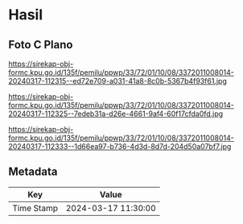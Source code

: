 # Hasil

## Foto C Plano

https://sirekap-obj-formc.kpu.go.id/135f/pemilu/ppwp/33/72/01/10/08/3372011008014-20240317-112315--ed72e709-a031-41a8-8c0b-5367b4f93f61.jpg

https://sirekap-obj-formc.kpu.go.id/135f/pemilu/ppwp/33/72/01/10/08/3372011008014-20240317-112325--7edeb31a-d26e-4661-9af4-60f17cfda0fd.jpg

https://sirekap-obj-formc.kpu.go.id/135f/pemilu/ppwp/33/72/01/10/08/3372011008014-20240317-112333--1d66ea97-b736-4d3d-8d7d-204d50a07bf7.jpg


## Metadata

| Key        | Value               |
| ---------- | ------------------- |
| Time Stamp | 2024-03-17 11:30:00 |



